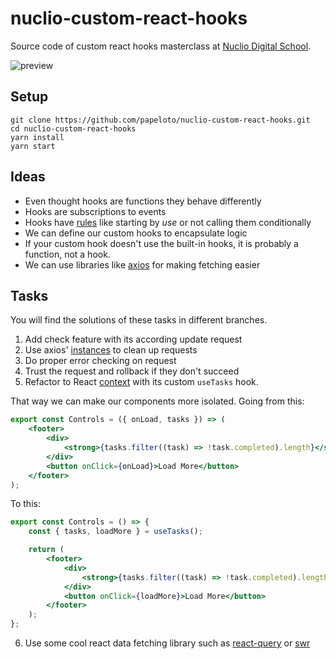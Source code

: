 # nuclio-custom-react-hooks
Source code of custom react hooks masterclass at [Nuclio Digital School](https://nuclio.school/?lang=en).

![preview](https://i.imgur.com/6QV9vJi.gif)

## Setup

```shell script
git clone https://github.com/papeloto/nuclio-custom-react-hooks.git
cd nuclio-custom-react-hooks
yarn install
yarn start
```

## Ideas

- Even thought hooks are functions they behave differently
- Hooks are subscriptions to events
- Hooks have [rules](https://reactjs.org/docs/hooks-rules.html) like starting by _use_ or not calling them conditionally
- We can define our custom hooks to encapsulate logic
- If your custom hook doesn't use the built-in hooks, it is probably a function, not a hook.
- We can use libraries like [axios](https://www.npmjs.com/package/axios) for making fetching easier

## Tasks

You will find the solutions of these tasks in different branches.

1. Add check feature with its according update request
2. Use axios' [instances](https://github.com/axios/axios#creating-an-instance) to clean up requests
3. Do proper error checking on request
4. Trust the request and rollback if they don't succeed
5. Refactor to React [context](https://kentcdodds.com/blog/how-to-use-react-context-effectively/) with its custom `useTasks` hook. 

That way we can make our components more isolated. Going from this:

```jsx
export const Controls = ({ onLoad, tasks }) => (
    <footer>
        <div>
            <strong>{tasks.filter((task) => !task.completed).length}</strong> tasks left.
        </div>
        <button onClick={onLoad}>Load More</button>
    </footer>
);
```

To this:

```jsx
export const Controls = () => {
    const { tasks, loadMore } = useTasks();

    return (
        <footer>
            <div>
                <strong>{tasks.filter((task) => !task.completed).length}</strong> tasks left.
            </div>
            <button onClick={loadMore}>Load More</button>
        </footer>
    );
};
```

6. Use some cool react data fetching library such as [react-query](https://github.com/tannerlinsley/react-query) or [swr](https://github.com/vercel/swr)
